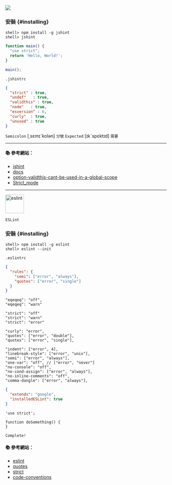 ![](http://jshint.com/res/jshint.png) 

### 安裝 {#installing}

```
shell> npm install -g jshint
shell> jshint
```

```js
function main() {
  "use strict";
  return 'Hello, World!';
}

main();
```

`.jshintrc`
```json
{
  "strict" : true,
  "undef"   : true,
  "validthis" : true,
  "node"   : true,
  "esversion" : 6,
  "curly"  : true,
  "unused" : true
}
```

`Semicolon` [͵sɛmɪˋkolən] `分號`
`Expected` [ɪkˋspɛktɪd] `需要`

---

#### :books: 參考網站：

- [jshint](https://www.npmjs.com/package/jshint)
- [docs](http://jshint.com/docs/options/)
- [option-validthis-cant-be-used-in-a-global-scope](https://jslinterrors.com/option-validthis-cant-be-used-in-a-global-scope)
- [Strict_mode](https://developer.mozilla.org/en-US/docs/Web/JavaScript/Reference/Strict_mode)

---

<img src="http://eslint.org/img/logo.svg" alt="eslint" width=58 height=58>

`ESLint`  

### 安裝 {#installing}

```
shell> npm install -g eslint
shell> eslint --init
```

`.eslintrc`
```json
{
  "rules": {
    "semi": ["error", "always"],
    "quotes": ["error", "single"]
  }
}
```

```
"eqeqeq": "off",
"eqeqeq": "warn"

"strict": "off"
"strict": "warn"
"strict": "error"

"curly": "error",
"quotes": ["error", "double"],
"quotes": ["error", "single"],

"indent": ["error", 4],
"linebreak-style": ["error", "unix"],
"semi": ["error", "always"],
"one-var": "off", // ["error", "never"]
"no-console": "off",
"no-cond-assign": ["error", "always"],
"no-inline-comments": "off",
"comma-dangle": ["error", "always"],

```

```json
{
  "extends": "google",
  "installedESLint": true
}
```

```
'use strict';
```

```
function doSomething() {
}
```

```
Complete!
```

#### :books: 參考網站：
- [eslint](http://eslint.org/)
- [quotes](http://eslint.org/docs/rules/quotes)
- [strict](http://eslint.org/docs/rules/strict)
- [code-conventions](http://eslint.org/docs/developer-guide/code-conventions)